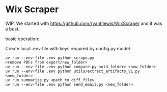 # Wix Scraper

WIP. We started with https://github.com/ryanhlewis/WixScraper and it was a bust.

basic operation:

Create local .env file with keys required by config.py model.

```
uv run --env-file .env python scrape.py
<remove PDFs from export/new_folder>
uv run --env-file .env python compare.py <old_folder> <new_folder>
uv run --env-file .env python utils/extract_artifacts_v1.py <new_folder>
uv run summarize.py <path_to_diff_file>
uv run --env-file .env python send_email.py <new_folder>
```
